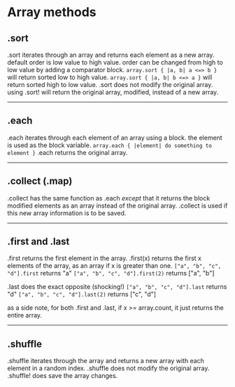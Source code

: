 # Array methods

## .sort
.sort iterates through an array and returns each element as a new array. default order is low value to high value. order can be changed from high to low value by adding a comparator block.
`array.sort { |a, b| a <=> b }` will return sorted low to high value.
`array.sort { |a, b| b <=> a }` will return sorted high to low value.
.sort does not modify the original array. using .sort! will return the original array, modified, instead of a new array.

---

## .each
.each iterates through each element of an array using a block. the element is used as the block variable.
`array.each { |element| do something to element }`
.each returns the original array.

---

## .collect (.map)
.collect has the same function as .each _except_ that it returns the block modified elements as an array instead of the original array. .collect is used if this new array information is to be saved.

---

## .first and .last
.first returns the first element in the array. .first(x) returns the first x elements of the array, as an array if x is greater than one.
`["a", "b", "c", "d"].first` returns "a"
`["a", "b", "c", "d"].first(2)` returns ["a", "b"]

.last does the exact opposite (shocking!)
`["a", "b", "c", "d"].last` returns "d"
`["a", "b", "c", "d"].last(2)` returns ["c", "d"]

as a side note, for both .first and .last, if x >= array.count, it just returns the entire array.

---

## .shuffle
.shuffle iterates through the array and returns a new array with each element in a random index. .shuffle does not modify the original array. .shuffle! does save the array changes.
